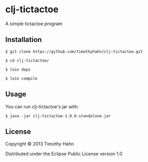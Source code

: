 # clj-tictactoe

A simple tictactoe program

## Installation

```
$ git clone https://github.com/timothyhahn/clj-tictactoe.git

$ cd clj-tictactoe/

$ lein deps

$ lein compile
```

## Usage

You can run clj-tictactoe's jar with:

```
$ java -jar clj-tictactoe-1.0.0-standalone.jar
```

## License

Copyright © 2013 Timothy Hahn

Distributed under the Eclipse Public License version 1.0 
